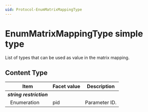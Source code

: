 ```yaml
---
uid: Protocol-EnumMatrixMappingType
---
```


# EnumMatrixMappingType simple type

List of types that can be used as value in the matrix mapping.

## Content Type

|Item|Facet value|Description|
|--- |--- |--- |
|***string restriction***|||
|&nbsp;&nbsp;Enumeration|pid|Parameter ID.|
